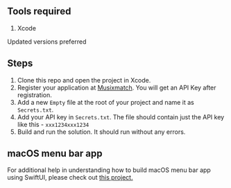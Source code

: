 ## Tools required
1. Xcode

Updated versions preferred

## Steps
1. Clone this repo and open the project in Xcode.
2. Register your application at [Musixmatch](https://developer.musixmatch.com). You will get an API Key after registration.
3. Add a new `Empty` file at the root of your project and name it as `Secrets.txt`.
4. Add your API key in `Secrets.txt`. The file should contain just the API key like this -
   `xxx1234xxx1234`
5. Build and run the solution. It should run without any errors.

## macOS menu bar app
For additional help in understanding how to build macOS menu bar app using SwiftUI, please check out [this project.](https://github.com/AnaghSharma/Ambar-SwiftUI)
